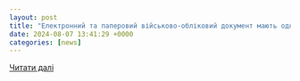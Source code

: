 ```yaml
---
layout: post
title: "Електронний та паперовий військово-обліковий документ мають однакову юридичну силу: роз’яснює Міноборони"
date: 2024-08-07 13:41:29 +0000
categories: [news]
---
```


[Читати далі](https://ibuhgalter.net/news/24283)
